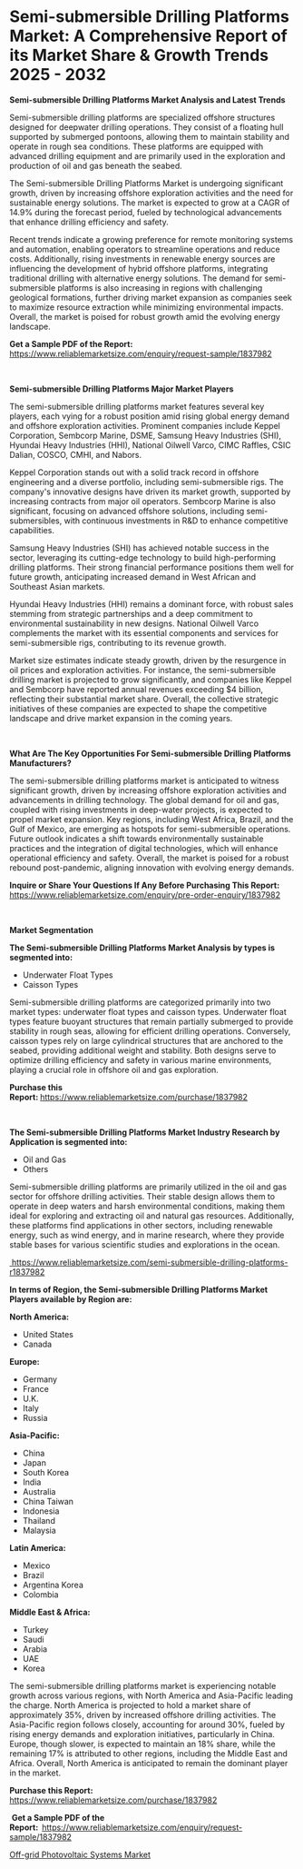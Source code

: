 <p><h1>Semi-submersible Drilling Platforms Market: A Comprehensive Report of its Market Share & Growth Trends 2025 - 2032</h1></p><p><strong>Semi-submersible Drilling Platforms Market Analysis and Latest Trends</strong></p>
<p><p>Semi-submersible drilling platforms are specialized offshore structures designed for deepwater drilling operations. They consist of a floating hull supported by submerged pontoons, allowing them to maintain stability and operate in rough sea conditions. These platforms are equipped with advanced drilling equipment and are primarily used in the exploration and production of oil and gas beneath the seabed.</p><p>The Semi-submersible Drilling Platforms Market is undergoing significant growth, driven by increasing offshore exploration activities and the need for sustainable energy solutions. The market is expected to grow at a CAGR of 14.9% during the forecast period, fueled by technological advancements that enhance drilling efficiency and safety. </p><p>Recent trends indicate a growing preference for remote monitoring systems and automation, enabling operators to streamline operations and reduce costs. Additionally, rising investments in renewable energy sources are influencing the development of hybrid offshore platforms, integrating traditional drilling with alternative energy solutions. The demand for semi-submersible platforms is also increasing in regions with challenging geological formations, further driving market expansion as companies seek to maximize resource extraction while minimizing environmental impacts. Overall, the market is poised for robust growth amid the evolving energy landscape.</p></p>
<p><strong>Get a Sample PDF of the Report:&nbsp;</strong> <a href="https://www.reliablemarketsize.com/enquiry/request-sample/1837982?utm_campaign=2445&utm_medium=2&utm_source=Github&utm_content=ia&utm_term=07042025&utm_id=semi-submersible-drilling-platforms">https://www.reliablemarketsize.com/enquiry/request-sample/1837982</a></p>
<p>&nbsp;</p>
<p><strong>Semi-submersible Drilling Platforms Major Market Players</strong></p>
<p><p>The semi-submersible drilling platforms market features several key players, each vying for a robust position amid rising global energy demand and offshore exploration activities. Prominent companies include Keppel Corporation, Sembcorp Marine, DSME, Samsung Heavy Industries (SHI), Hyundai Heavy Industries (HHI), National Oilwell Varco, CIMC Raffles, CSIC Dalian, COSCO, CMHI, and Nabors.</p><p>Keppel Corporation stands out with a solid track record in offshore engineering and a diverse portfolio, including semi-submersible rigs. The company's innovative designs have driven its market growth, supported by increasing contracts from major oil operators. Sembcorp Marine is also significant, focusing on advanced offshore solutions, including semi-submersibles, with continuous investments in R&D to enhance competitive capabilities.</p><p>Samsung Heavy Industries (SHI) has achieved notable success in the sector, leveraging its cutting-edge technology to build high-performing drilling platforms. Their strong financial performance positions them well for future growth, anticipating increased demand in West African and Southeast Asian markets.</p><p>Hyundai Heavy Industries (HHI) remains a dominant force, with robust sales stemming from strategic partnerships and a deep commitment to environmental sustainability in new designs. National Oilwell Varco complements the market with its essential components and services for semi-submersible rigs, contributing to its revenue growth.</p><p>Market size estimates indicate steady growth, driven by the resurgence in oil prices and exploration activities. For instance, the semi-submersible drilling market is projected to grow significantly, and companies like Keppel and Sembcorp have reported annual revenues exceeding $4 billion, reflecting their substantial market share. Overall, the collective strategic initiatives of these companies are expected to shape the competitive landscape and drive market expansion in the coming years.</p></p>
<p>&nbsp;</p>
<p><strong>What Are The Key Opportunities For Semi-submersible Drilling Platforms Manufacturers?</strong></p>
<p><p>The semi-submersible drilling platforms market is anticipated to witness significant growth, driven by increasing offshore exploration activities and advancements in drilling technology. The global demand for oil and gas, coupled with rising investments in deep-water projects, is expected to propel market expansion. Key regions, including West Africa, Brazil, and the Gulf of Mexico, are emerging as hotspots for semi-submersible operations. Future outlook indicates a shift towards environmentally sustainable practices and the integration of digital technologies, which will enhance operational efficiency and safety. Overall, the market is poised for a robust rebound post-pandemic, aligning innovation with evolving energy demands.</p></p>
<p><strong>Inquire or Share Your Questions If Any Before Purchasing This Report:</strong> <a href="https://www.reliablemarketsize.com/enquiry/pre-order-enquiry/1837982?utm_campaign=2445&utm_medium=2&utm_source=Github&utm_content=ia&utm_term=07042025&utm_id=semi-submersible-drilling-platforms">https://www.reliablemarketsize.com/enquiry/pre-order-enquiry/1837982</a></p>
<p>&nbsp;</p>
<p><strong>Market Segmentation</strong></p>
<p><strong>The Semi-submersible Drilling Platforms Market Analysis by types is segmented into:</strong></p>
<p><ul><li>Underwater Float Types</li><li>Caisson Types</li></ul></p>
<p><p>Semi-submersible drilling platforms are categorized primarily into two market types: underwater float types and caisson types. Underwater float types feature buoyant structures that remain partially submerged to provide stability in rough seas, allowing for efficient drilling operations. Conversely, caisson types rely on large cylindrical structures that are anchored to the seabed, providing additional weight and stability. Both designs serve to optimize drilling efficiency and safety in various marine environments, playing a crucial role in offshore oil and gas exploration.</p></p>
<p><strong>Purchase this Report:&nbsp;</strong><a href="https://www.reliablemarketsize.com/purchase/1837982?utm_campaign=2445&utm_medium=2&utm_source=Github&utm_content=ia&utm_term=07042025&utm_id=semi-submersible-drilling-platforms">https://www.reliablemarketsize.com/purchase/1837982</a></p>
<p>&nbsp;</p>
<p><strong>The Semi-submersible Drilling Platforms Market Industry Research by Application is segmented into:</strong></p>
<p><ul><li>Oil and Gas</li><li>Others</li></ul></p>
<p><p>Semi-submersible drilling platforms are primarily utilized in the oil and gas sector for offshore drilling activities. Their stable design allows them to operate in deep waters and harsh environmental conditions, making them ideal for exploring and extracting oil and natural gas resources. Additionally, these platforms find applications in other sectors, including renewable energy, such as wind energy, and in marine research, where they provide stable bases for various scientific studies and explorations in the ocean.</p></p>
<p><a href="https://www.reliablemarketsize.com/semi-submersible-drilling-platforms-r1837982?utm_campaign=2445&utm_medium=2&utm_source=Github&utm_content=ia&utm_term=07042025&utm_id=semi-submersible-drilling-platforms">&nbsp;https://www.reliablemarketsize.com/semi-submersible-drilling-platforms-r1837982</a></p>
<p><strong>In terms of Region, the Semi-submersible Drilling Platforms Market Players available by Region are:</strong></p>
<p>
    <p> <strong> North America: </strong>
        <ul>
            <li>United States</li>
            <li>Canada</li>
        </ul>
        </p> 
    <p> <strong> Europe: </strong>
        <ul>
            <li>Germany</li>
            <li>France</li>
            <li>U.K.</li>
            <li>Italy</li>
            <li>Russia</li>
        </ul>
        </p> 
    <p> <strong> Asia-Pacific: </strong>
        <ul>
            <li>China</li>
            <li>Japan</li>
            <li>South Korea</li>
            <li>India</li>
            <li>Australia</li>
            <li>China Taiwan</li>
            <li>Indonesia</li>
            <li>Thailand</li>
            <li>Malaysia</li>
        </ul>
        </p> 
    <p> <strong> Latin America: </strong>
        <ul>
            <li>Mexico</li>
            <li>Brazil</li>
            <li>Argentina Korea</li>
            <li>Colombia</li>
        </ul>
        </p> 
    <p> <strong> Middle East & Africa: </strong>
        <ul>
            <li>Turkey</li>
            <li>Saudi</li>
            <li>Arabia</li>
            <li>UAE</li>
            <li>Korea</li>
        </ul>
    </p>
    </p>
<p><p>The semi-submersible drilling platforms market is experiencing notable growth across various regions, with North America and Asia-Pacific leading the charge. North America is projected to hold a market share of approximately 35%, driven by increased offshore drilling activities. The Asia-Pacific region follows closely, accounting for around 30%, fueled by rising energy demands and exploration initiatives, particularly in China. Europe, though slower, is expected to maintain an 18% share, while the remaining 17% is attributed to other regions, including the Middle East and Africa. Overall, North America is anticipated to remain the dominant player in the market.</p></p>
<p><strong>Purchase this Report: </strong><a href="https://www.reliablemarketsize.com/purchase/1837982?utm_campaign=2445&utm_medium=2&utm_source=Github&utm_content=ia&utm_term=07042025&utm_id=semi-submersible-drilling-platforms">https://www.reliablemarketsize.com/purchase/1837982</a></p>
<p>&nbsp;<strong>Get a Sample PDF of the Report:&nbsp;&nbsp;</strong><a href="https://www.reliablemarketsize.com/enquiry/request-sample/1837982?utm_campaign=2445&utm_medium=2&utm_source=Github&utm_content=ia&utm_term=07042025&utm_id=semi-submersible-drilling-platforms">https://www.reliablemarketsize.com/enquiry/request-sample/1837982</a></p>
<p><strong></strong></p>
<p><p><a href="https://github.com/leopardmicheal7019/Market-Research-Report-List-1/blob/main/off-grid-photovoltaic-systems-market.md?utm_campaign=2445&utm_medium=2&utm_source=Github&utm_content=ia&utm_term=07042025&utm_id=semi-submersible-drilling-platforms">Off-grid Photovoltaic Systems Market</a></p></p>
